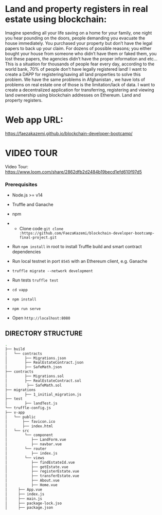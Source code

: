 
# Land and property registers in real estate using blockchain:
Imagine spending all your life saving on a home for your family, one night you hear pounding on the doors, people demanding you evacuate the house immediately. You purchased your property but don’t have the legal papers to back up your claim. For dozens of possible reasons; you either bought your house from someone who didn’t have them or faked them, you lost these papers, the agencies didn’t have the proper information and etc… This is a situation for thousands of people fear every day, according to the world bank, 70% of people don’t have legally registered land! I want to create a DAPP for registering/saving all land properties to solve this problem. We have the same problems in Afghanistan , we have lots of problems on real estate one of those is the limitation/lack of data. I want to create a decentralized application for transferring, registering and viewing land ownership using blockchain addresses on Ethereum. Land and property registers.







# Web app URL:
https://faezakazemi.github.io/blockchain-developer-bootcamp/




# VIDEO TOUR
Video Tour: https://www.loom.com/share/2862dfb2d2484b19becd1efd610f97d5

### Prerequisites
- Node.js >= v14
- Truffle and Ganache
- npm

- - Clone code 
 ``
git clone :https://github.com/FaezaKazemi/blockchain-developer-bootcamp-final-project.git
``
- Run `npm install` in root to install Truffle build and smart contract dependencies
- Run local testnet in port `8545` with an Ethereum client, e.g. Ganache
- `truffle migrate --network development `
- Run tests `truffle test`
- `cd vapp`
- `npm install`
- `npm run serve`
- Open `http://localhost:8080`

## DIRECTORY STRUCTURE


```bash
.
├── build
│   └── contracts
│        ├── Migrations.json
│        ├── RealEstateContract.json
│        ├── SafeMath.json
├── contracts
│        ├── Migrations.sol
│        ├── RealEstateContract.sol
│         ├── SafeMath.sol
├── migrations
│        ├── 1_initial_migration.js
├── test
│        ├── landTest.js
└── truffle-config.js
├── v-app
│   └── public
│       ├── favicon.ico
│       ├── index.html
│   └── src
│        └── component
│           ├── LandForm.vue
│           ├── navbar.vue
│        └── router
│           ├── index.js
│        └── views
│           ├── findEstateId.vue
│           ├── getEstate.vue
│           ├── registerEstate.vue
│           ├── transferEstate.vue
│           ├── About.vue
│           ├── Home.vue
│     ├── App.vue
│     ├── index.js
│     ├── main.js
│     ├── package-lock.jso
│     ├── package.json
```




